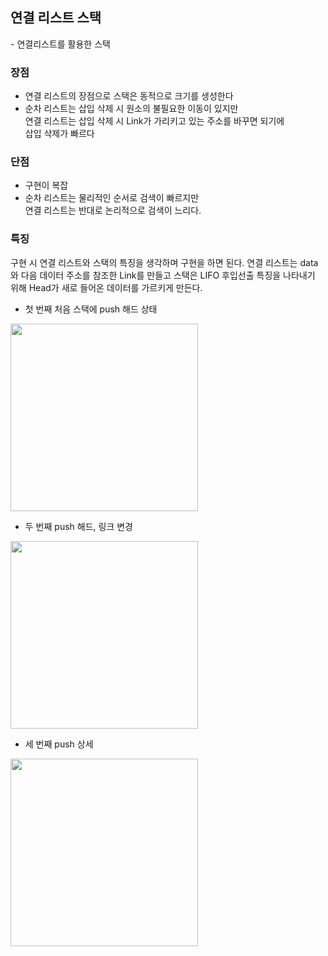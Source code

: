 <h2>연결 리스트 스택</h2>
 - 연결리스트를 활용한 스택
 <br>
 
 <h3>장점</h3>
 
  - 연결 리스트의 장점으로 스택은 동적으로 크기를 생성한다
  - 순차 리스트는 삽입 삭제 시 원소의 불필요한 이동이 있지만 <br/>
    연결 리스트는 삽입 삭제 시 Link가 가리키고 있는 주소를 바꾸면 되기에 <br/>
    삽입 삭제가 빠르다
    
<h3>단점</h3>

 - 구현이 복잡
 - 순차 리스트는 물리적인 순서로 검색이 빠르지만<br />
   연결 리스트는 반대로 논리적으로 검색이 느리다.
<h3>특징</h3>
<p>
  구현 시 연결 리스트와 스택의 특징을 생각하며 구현을 하면 된다.
  연결 리스트는 data와 다음 데이터 주소를 참조한 Link를 만들고
  스택은 LIFO 후입선출 특징을 나타내기 위해 Head가 새로 들어온 데이터를 가르키게 만든다.
</p>


 - 첫 번째 처음 스택에 push 해드 상태
   
<img src="https://github.com/stayonasDev/Tag/assets/149605122/60a45599-49bd-4bb4-8c40-fc649425f722" width="300px" height="300px">
<br>

 - 두 번째 push 해드, 링크 변경
   
<img src="https://github.com/stayonasDev/Tag/assets/149605122/5e8c64d1-28bd-48f5-81fc-73b5fa4732f5" width="300px" height="300px">
<br>

 - 세 번째 push 상세
   
<img src="https://github.com/stayonasDev/Tag/assets/149605122/68f834d7-11fd-4f0c-a5b5-e6000d889828" width="300px" height="300px">
